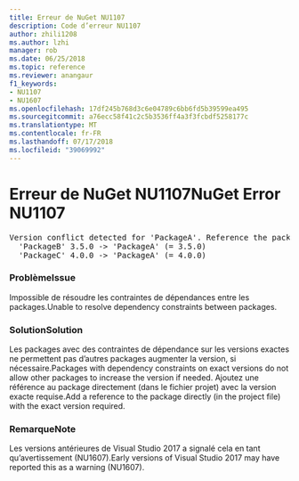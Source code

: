 ```yaml
---
title: Erreur de NuGet NU1107
description: Code d’erreur NU1107
author: zhili1208
ms.author: lzhi
manager: rob
ms.date: 06/25/2018
ms.topic: reference
ms.reviewer: anangaur
f1_keywords:
- NU1107
- NU1607
ms.openlocfilehash: 17df245b768d3c6e04789c6bb6fd5b39599ea495
ms.sourcegitcommit: a76ecc58f41c2c5b3536ff4a3f3fcbdf5258177c
ms.translationtype: MT
ms.contentlocale: fr-FR
ms.lasthandoff: 07/17/2018
ms.locfileid: "39069992"
---
```

# <a name="nuget-error-nu1107"></a><span data-ttu-id="7577e-103">Erreur de NuGet NU1107</span><span class="sxs-lookup"><span data-stu-id="7577e-103">NuGet Error NU1107</span></span>

<pre>Version conflict detected for 'PackageA'. Reference the package directly from the project to resolve this issue.<br/>  'PackageB' 3.5.0 -> 'PackageA' (= 3.5.0)<br/>  'PackageC' 4.0.0 -> 'PackageA' (= 4.0.0)</pre>

### <a name="issue"></a><span data-ttu-id="7577e-104">Problème</span><span class="sxs-lookup"><span data-stu-id="7577e-104">Issue</span></span>
<span data-ttu-id="7577e-105">Impossible de résoudre les contraintes de dépendances entre les packages.</span><span class="sxs-lookup"><span data-stu-id="7577e-105">Unable to resolve dependency constraints between packages.</span></span>

### <a name="solution"></a><span data-ttu-id="7577e-106">Solution</span><span class="sxs-lookup"><span data-stu-id="7577e-106">Solution</span></span>
<span data-ttu-id="7577e-107">Les packages avec des contraintes de dépendance sur les versions exactes ne permettent pas d’autres packages augmenter la version, si nécessaire.</span><span class="sxs-lookup"><span data-stu-id="7577e-107">Packages with dependency constraints on exact versions do not allow other packages to increase the version if needed.</span></span> <span data-ttu-id="7577e-108">Ajoutez une référence au package directement (dans le fichier projet) avec la version exacte requise.</span><span class="sxs-lookup"><span data-stu-id="7577e-108">Add a reference to the package directly (in the project file) with the exact version required.</span></span>

### <a name="note"></a><span data-ttu-id="7577e-109">Remarque</span><span class="sxs-lookup"><span data-stu-id="7577e-109">Note</span></span>
<span data-ttu-id="7577e-110">Les versions antérieures de Visual Studio 2017 a signalé cela en tant qu’avertissement (NU1607).</span><span class="sxs-lookup"><span data-stu-id="7577e-110">Early versions of Visual Studio 2017 may have reported this as a warning (NU1607).</span></span>
